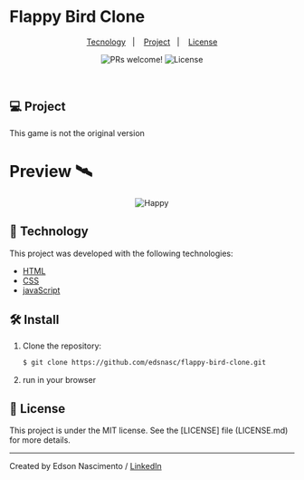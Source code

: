 
# Flappy Bird Clone


<p align="center">
  <a href="#-tecnology">Tecnology</a>&nbsp;&nbsp;&nbsp;|&nbsp;&nbsp;&nbsp;
  <a href="#-project">Project</a>&nbsp;&nbsp;&nbsp;|&nbsp;&nbsp;&nbsp;
  <a href="#-license">License</a>
</p>

<p align="center">
 <img src="https://img.shields.io/static/v1?label=PRs&message=welcome&color=15C3D6&labelColor=000000" alt="PRs welcome!" />

  <img alt="License" src="https://img.shields.io/static/v1?label=license&message=MIT&color=15C3D6&labelColor=000000">
</p>

<br>

## 💻 Project

This game is not the original version

# Preview 🛰

<p align="center">
  <img alt="Happy" src="https://media.giphy.com/media/LU7TVQNtSVzD45CGmD/giphy.gif">
</p>

## 🚀 Technology

This project was developed with the following technologies:

- [HTML](https://html.com/)
- [CSS](https://www.w3schools.com/css/css_website_layout.asp)
- [javaScript](https://www.javascript.com/)

## 🛠 Install

1. Clone the repository:

   ```bash
   $ git clone https://github.com/edsnasc/flappy-bird-clone.git
   ```
2. run in your browser   

## 📝 License

This project is under the MIT license. See the [LICENSE] file (LICENSE.md) for more details.

---

Created by Edson Nascimento / [LinkedIn](https://www.linkedin.com/in/edson-nascimento-5783681aa/)

